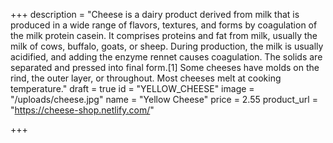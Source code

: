 +++
description = "Cheese is a dairy product derived from milk that is produced in a wide range of flavors, textures, and forms by coagulation of the milk protein casein. It comprises proteins and fat from milk, usually the milk of cows, buffalo, goats, or sheep. During production, the milk is usually acidified, and adding the enzyme rennet causes coagulation. The solids are separated and pressed into final form.[1] Some cheeses have molds on the rind, the outer layer, or throughout. Most cheeses melt at cooking temperature."
draft = true
id = "YELLOW_CHEESE"
image = "/uploads/cheese.jpg"
name = "Yellow Cheese"
price = 2.55
product_url = "https://cheese-shop.netlify.com/"

+++
